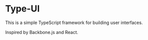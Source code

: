 # Type-UI

This is a simple TypeScript framework for building user interfaces.

Inspired by Backbone.js and React.
